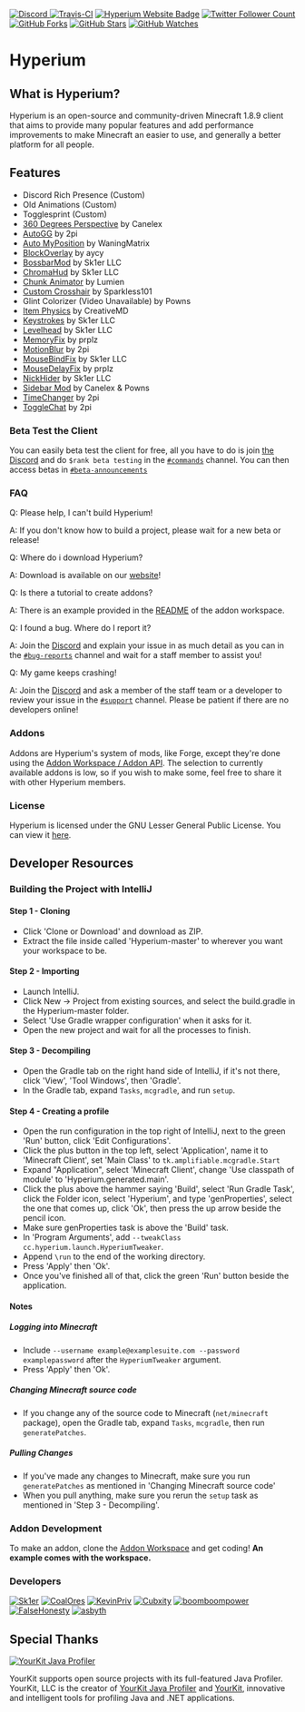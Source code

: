 [ ![Discord](https://canary.discordapp.com/api/guilds/411619823445999637/widget.png) ](https://discord.gg/sk1er)
[ ![Travis-CI](https://travis-ci.org/HyperiumClient/Hyperium.svg?branch=master)](https://travis-ci.org/HyperiumClient/Hyperium)
[ ![Hyperium Website Badge](https://img.shields.io/badge/visit%20our-website-red.svg)](https://hyperium.cc)
[ ![Twitter Follower Count](https://img.shields.io/twitter/follow/HyperiumClient.svg?label=Follow&style=social)](https://twitter.com/HyperiumClient)
[ ![GitHub Forks](https://img.shields.io/github/forks/HyperiumClient/Hyperium.svg?style=social&label=Fork&maxAge=2592000)](https://github.com/HyperiumClient/Hyperium/network)
[ ![GitHub Stars](https://img.shields.io/github/stars/HyperiumClient/Hyperium.svg?style=social&label=Star&maxAge=2592000)](https://github.com/HyperiumClient/Hyperium/stargazers)
[ ![GitHub Watches](https://img.shields.io/github/watchers/HyperiumClient/Hyperium.svg?style=social&label=Watch&maxAge=2592000)](https://github.com/HyperiumClient/Hyperium/watchers)  

# Hyperium #  

## What is Hyperium? ##
Hyperium is an open-source and community-driven Minecraft 1.8.9 client that aims to provide many popular features and add performance improvements to make Minecraft an easier to use, and generally a better platform for all people.

## Features ##
- Discord Rich Presence (Custom)
- Old Animations (Custom)
- Togglesprint (Custom)
- [360 Degrees Perspective](https://www.youtube.com/watch?v=7FdMMpzNdUk) by Canelex
- [AutoGG](https://2pi.pw/mods/autogg) by 2pi
- [Auto MyPosition](https://hypixel.net/threads/forge-1-8-9-auto-myposition-mod-a-mod-which-does-myposition-before-every-game.1983543/) by WaningMatrix
- [BlockOverlay](https://aycy.github.io/) by aycy
- [BossbarMod](https://www.youtube.com/watch?v=tigBu2OyZ4I) by Sk1er LLC
- [ChromaHud](https://sk1er.club/mods/tayber50k) by Sk1er LLC
- [Chunk Animator](https://www.curseforge.com/minecraft/mc-mods/chunk-animator) by Lumien
- [Custom Crosshair](https://www.curseforge.com/minecraft/mc-mods/custom-crosshair-mod) by Sparkless101
- Glint Colorizer (Video Unavailable) by Powns
- [Item Physics](https://www.curseforge.com/minecraft/mc-mods/itemphysic) by CreativeMD
- [Keystrokes](https://sk1er.club/mods/keystrokesmod) by Sk1er LLC
- [Levelhead](https://sk1er.club/mods/level_head) by Sk1er LLC
- [MemoryFix](https://prplz.io/memoryfix/) by prplz
- [MotionBlur](https://2pi.pw/mods/motionblur) by 2pi
- [MouseBindFix](https://sk1er.club/mods/mousebindfix) by Sk1er LLC
- [MouseDelayFix](https://prplz.io/mousedelayfix/) by prplz
- [NickHider](https://sk1er.club/mods/nick_hider) by Sk1er LLC
- [Sidebar Mod](https://www.youtube.com/watch?v=cn9VvT43yRs) by Canelex & Powns
- [TimeChanger](https://2pi.pw/mods/timechanger) by 2pi
- [ToggleChat](https://2pi.pw/mods/togglechat) by 2pi

### Beta Test the Client ###  
You can easily beta test the client for free, all you have to do is join [the Discord](https://discord.gg/sk1er) and do `$rank beta testing` in the [`#commands`](https://discordapp.com/channels/411619823445999637/411620555960352787) channel. You can then access betas in [`#beta-announcements`](https://discordapp.com/channels/411619823445999637/595634170336641045)

### FAQ ###  
Q: Please help, I can't build Hyperium!

A: If you don't know how to build a project, please wait for a new beta or release! 

Q: Where do i download Hyperium?

A: Download is available on our [website](https://hyperium.cc/downloads)!

Q: Is there a tutorial to create addons?

A: There is an example provided in the [README](https://github.com/HyperiumClient/Addon-Workspace/blob/master/README.md) of the addon workspace.

Q: I found a bug. Where do I report it?

A: Join the [Discord](https://discord.gg/sk1er) and explain your issue in as much detail as you can in the [`#bug-reports`](https://discordapp.com/channels/411619823445999637/429311217862180867) channel and wait for a staff member to assist you!

Q: My game keeps crashing!

A: Join the [Discord](https://discord.gg/sk1er) and ask a member of the staff team or a developer to review your issue in the [`#support`](https://discordapp.com/channels/411619823445999637/412310617442091008) channel. Please be patient if there are no developers online!

### Addons ###
Addons are Hyperium's system of mods, like Forge, except they're done using the [Addon Workspace / Addon API](https://github.com/HyperiumClient/Addon-Workspace/). The selection to currently available addons is low, so if you wish to make some, feel free to share it with other Hyperium members.

### License ###  
Hyperium is licensed under the GNU Lesser General Public License. You can view it [here](./LICENSE).

## Developer Resources ##
	
### Building the Project with IntelliJ ###

#### Step 1 - Cloning
- Click 'Clone or Download' and download as ZIP.
- Extract the file inside called 'Hyperium-master' to wherever you want your workspace to be.

#### Step 2 - Importing
- Launch IntelliJ.
- Click New -> Project from existing sources, and select the build.gradle in the Hyperium-master folder.
- Select 'Use Gradle wrapper configuration' when it asks for it.
- Open the new project and wait for all the processes to finish.

#### Step 3 - Decompiling
- Open the Gradle tab on the right hand side of IntelliJ, if it's not there, click 'View', 'Tool Windows', then 'Gradle'.
- In the Gradle tab, expand `Tasks`, `mcgradle`, and run `setup`.

#### Step 4 - Creating a profile
- Open the run configuration in the top right of IntelliJ, next to the green 'Run' button, click 'Edit Configurations'.
- Click the plus button in the top left, select 'Application', name it to 'Minecraft Client', set 'Main Class' to `tk.amplifiable.mcgradle.Start`
- Expand "Application", select 'Minecraft Client', change 'Use classpath of module' to 'Hyperium.generated.main'.
- Click the plus above the hammer saying 'Build', select 'Run Gradle Task', click the Folder icon, select 'Hyperium',
and type 'genProperties', select the one that comes up, click 'Ok', then press the up arrow beside the pencil icon.
- Make sure genProperties task is above the 'Build' task.
- In 'Program Arguments', add `--tweakClass cc.hyperium.launch.HyperiumTweaker`.
- Append `\run` to the end of the working directory.
- Press 'Apply' then 'Ok'.
- Once you've finished all of that, click the green 'Run' button beside the application.

#### Notes
##### Logging into Minecraft
- Include `--username example@examplesuite.com --password examplepassword` after the `HyperiumTweaker` argument.
- Press 'Apply' then 'Ok'.

##### Changing Minecraft source code
- If you change any of the source code to Minecraft (`net/minecraft` package), open the Gradle tab, expand `Tasks`, `mcgradle`, then run `generatePatches`.

##### Pulling Changes
- If you've made any changes to Minecraft, make sure you run `generatePatches` as mentioned in 'Changing Minecraft source code'
- When you pull anything, make sure you rerun the `setup` task as mentioned in 'Step 3 - Decompiling'.

### Addon Development ###
To make an addon, clone the [Addon Workspace](https://github.com/HyperiumClient/Addon-Workspace) and get coding!
**An example comes with the workspace.**

### Developers ###
[![Sk1er](https://avatars1.githubusercontent.com/u/18709703?s=128&v=4)](https://github.com/Sk1er)
[![CoalOres](https://avatars0.githubusercontent.com/u/12765568?s=128&v=4)](https://github.com/CoalCoding)
[![KevinPriv](https://avatars3.githubusercontent.com/u/31252471?s=128&v=4)](https://github.com/KevinPriv)
[![Cubxity](https://avatars1.githubusercontent.com/u/27609129?s=128&v=4)](https://github.com/Cubxity)
[![boomboompower](https://avatars1.githubusercontent.com/u/12974350?s=128&v=4)](https://github.com/boomboompower)
[![FalseHonesty](https://avatars2.githubusercontent.com/u/20765494?s=128&v=4)](https://github.com/FalseHonesty)
[![asbyth](https://avatars1.githubusercontent.com/u/36578995?s=128&v=4)](https://github.com/asbyth)

## Special Thanks ##
[![YourKit Java Profiler](https://www.yourkit.com/images/yklogo.png)](https://www.yourkit.com/java/profiler/)

YourKit supports open source projects with its full-featured Java Profiler.
YourKit, LLC is the creator of [YourKit Java Profiler](https://www.yourkit.com/java/profiler/)
and [YourKit](https://www.yourkit.com/.net/profiler/), innovative and intelligent tools for profiling Java and .NET applications.
